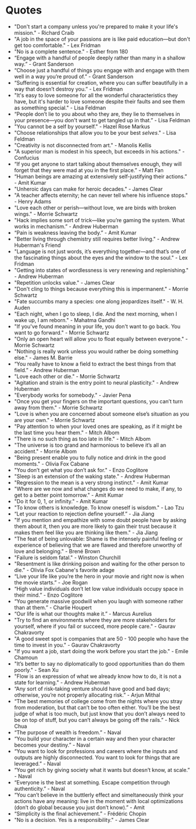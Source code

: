 # Quotes

- "Don't start a company unless you're prepared to make it your life's mission." - Richard Craib
- "A job in the space of your passions are is like paid education—but don't get too comfortable." - Lex Fridman
- "No is a complete sentence." - Esther from 180
- “Engage with a handful of people deeply rather than many in a shallow way.” - Grant Sanderson
- “Choose just a handful of things you engage with and engage with them well in a way you’re proud of.” - Grant Sanderson
- “Suffering is essential for creation, where you can suffer beautifully in a way that doesn’t destroy you.” - Lex Fridman
- "It's easy to love someone for all the wonderful characteristics they have, but it's harder to love someone despite their faults and see them as something special." - Lisa Feldman
- “People don’t lie to you about who they are, they lie to themselves in your presence—you don't want to get tangled up in that.” - Lisa Feldman
- "You cannot be a self by yourself." - Hazel Rose Markus
- "Choose relationships that allow you to be your best *selves*." - Lisa Feldman 
- "Creativity is not disconnected from art." - Manolis Kellis
- "A superior man is modest in his speech, but exceeds in his actions." - Confucius
- “If you get anyone to start talking about themselves enough, they will forget that they were mad at you in the first place.”  - Matt Fan
- “Human beings are amazing at extensively self-justifying their actions.” - Amit Kumar
- "Unheroic days can make for heroic decades." - James Clear
- "A teacher affects eternity; he can never tell where his influence stops." - Henry Adams
- "Love each other or perish—without love, we are birds with broken wings." - Morrie Schwartz
- "Hack implies some sort of trick—like you’re gaming the system. What works in mechanism.” - Andrew Huberman
- “Pain is weakness leaving the body.” - Amit Kumar
- "Better living through chemistry still requires better living." - Andrew Huberman's Friend
- "Language is not just words, it’s everything together—and that’s one of the fascinating things about the eyes and the window to the soul." - Lex Fridman
- "Getting into states of wordlessness is very renewing and replenishing." - Andrew Huberman
- "Repetition unlocks value." - James Clear
- "Don't cling to things because everything this is impermanent." - Morrie Schwartz
- "Fate succumbs many a species: one along jeopardizes itself." - W. H. Auden
- "Each night, when I go to sleep, I die. And the next morning, when I wake up, I am reborn." - Mahatma Gandhi
- "If you've found meaning in your life, you don't want to go back. You want to go forward." - Morrie Schwartz
- "Only an open heart will allow you to float equally between everyone." - Morrie Schwartz
- "Nothing is really work unless you would rather be doing something else." - James M. Barrie
- “You really have to know a field to extract the best things from that field.” - Andrew Huberman
- "Love each other or die." - Morrie Schwartz
- "Agitation and strain is the entry point to neural plasticity." - Andrew Huberman
- "Everybody works for somebody." - Javier Pena
- "Once you get your fingers on the important questions, you can’t turn away from them." - Morrie Schwartz
- "Love is when you are concerned about someone else’s situation as you are your own." - Morrie Schwartz
- "Pay attention to when your loved ones are speaking, as if it might be the last time you hear them." - Mitch Albom
- "There is no such thing as too late in life." - Mitch Albom
- "The universe is too grand and harmonious to believe it’s all an accident." - Morrie Albom
- "Being present enable you to fully notice and drink in the good moments." - Olivia Fox Cabane
- "You don’t get what you don’t ask for." - Enzo Coglitore
- "Sleep is an extension of the waking state." - Andrew Huberman
- "Regression to the mean is a very strong instinct." - Amit Kumar
- "Where are we now and what changes do we need to make, if any, to get to a better point tomorrow." - Amit Kumar
- "Do it for 0, 1, or infinity." - Amit Kumar
- "To know others is knowledge. To know oneself is wisdom." - Lao Tzu
- “Let your reaction to rejection define yourself.” - Jia Jiang
- "If you mention and empathize with some doubt people have by asking them about it, then you are more likely to gain their trust because it makes them feel like you are thinking like them." - Jia Jiang
- "The feat of being unlovable: Shame is the intensely painful feeling or experience of believing that we are flawed and therefore unworthy of love and belonging." - Brené Brown
- "Failure is seldom fatal." - Winston Churchill
- "Resentment is like drinking poison and waiting for the other person to die." - Olivia Fox Cabane's favorite adage
- “Live your life like you’re the hero in your movie and right now is when the movie starts.” - Joe Rogan
- “High value individuals don’t let low value individuals occupy space in their mind.” - Enzo Coglitore
- “You generate massive goodwill when you laugh with someone rather than at them.” - Charlie Houpert
- “Our life is what our thoughts make it.” - Marcus Aurelius
- "Try to find an environments where they are more stakeholders for yourself, where if you fail or succeed, more people care." - Gaurav Chakravorty
- "A good sweet spot is companies that are 50 - 100 people who have the time to invest in you." - Gaurav Chakravorty
- "If you want a job, start doing the work before you start the job." - Emile Chamoun
- "It’s better to say no diplomatically to good opportunities than do them poorly." - Sean Xu
- "Flow is an expression of what we already know how to do, it is not a state for learning." - Andrew Huberman
- “Any sort of risk-taking venture should have good and bad days; otherwise, you’re not properly allocating risk.” - Arjun Mithal
- “The best memories of college come from the nights where you stray from moderation, but that can’t be too often either. You’ll be the best judge of what is too much, but just know that you don’t always need to be on top of stuff, but you can’t always be going off the rails.” - Nick Chua
- “The purpose of wealth is freedom.” - Naval
- “You build your character in a certain way and then your character becomes your destiny.” - Naval
- “You want to look for professions and careers where the inputs and outputs are highly disconnected. You want to look for things that are leveraged.” - Naval
- “You get rich by giving society what it wants but doesn’t know, at scale.” - Naval
- “Everyone is the best at something. Escape competition through authenticity.” - Naval
- “You can’t believe in the buttlerly effect and simeltaneously think your actions have any meaning: live in the moment with local optimizations (don’t do global because you just don’t know).” - Amit
- “Simplicity is the final achievement.” - Frédéric Chopin
- "No is a decision. Yes is a responsibility." - James Clear



